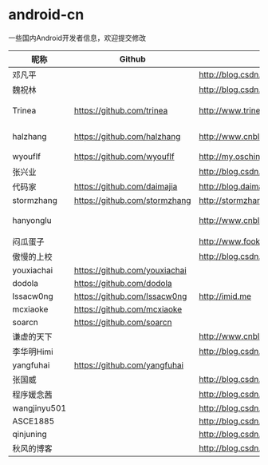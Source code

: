 android-cn  
==========  
一些国内Android开发者信息，欢迎提交修改  


昵称  | Github | 博客 | 介绍
------------- | ------------- | ------------- | ------------- 
邓凡平   | | http://blog.csdn.net/innost |  阿拉神农
魏祝林  |  | http://blog.csdn.net/android_tutor |   
Trinea  | https://github.com/trinea   | http://www.trinea.cn/    | 性能优化 开源项目 
halzhang | https://github.com/halzhang |  http://www.cnblogs.com/halzhang | StartNews作者 
wyouflf  |  https://github.com/wyouflf  |  http://my.oschina.net/u/1171837  |  xUtils作者
张兴业  |  |  http://blog.csdn.net/xyz_lmn   | 
代码家  | https://github.com/daimajia |  http://blog.daimajia.com/  |
stormzhang  |  https://github.com/stormzhang  |  http://stormzhang.github.io/     | 
hanyonglu  |  |  http://www.cnblogs.com/hanyonglu/     | Android动画与推送 
闷瓜蛋子 |  |  http://www.fookwood.com/     |  云OS开发 
傲慢的上校  |  |  http://blog.csdn.net/lilu_leo   |     
youxiachai  |  https://github.com/youxiachai   |   |  
dodola  | https://github.com/dodola   | | 
Issacw0ng  | https://github.com/Issacw0ng   | http://imid.me  |  
mcxiaoke | https://github.com/mcxiaoke   |  | 
soarcn |  https://github.com/soarcn    |  | 
谦虚的天下  | | http://www.cnblogs.com/qianxudetianxia/   |    
李华明Himi  |  | http://blog.csdn.net/xiaominghimi   | 
yangfuhai | https://github.com/yangfuhai  |   |     
张国威   |   | http://blog.csdn.net/hellogv       
程序媛念茜  |   |  http://blog.csdn.net/yiyaaixuexi  |        
wangjinyu501  |   |  http://blog.csdn.net/wangjinyu501   |     
ASCE1885 |    |  http://blog.csdn.net/asce1885   | 
qinjuning   |  |  http://blog.csdn.net/qinjuning   |         
秋风的博客  |   |  http://blog.csdn.net/tangcheng_ok   |  
